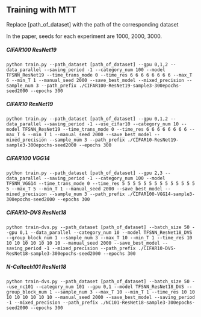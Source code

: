 ## Training with MTT

Replace [path_of_dataset] with the path of the corresponding dataset

In the paper, seeds for each experiment are 1000, 2000, 3000.



##### CIFAR100 ResNet19

```
python train.py --path_dataset [path_of_dataset] --gpu 0,1,2 --data_parallel --saving_period -1 --category_num 100 --model TFSNN_ResNet19 --time_trans_mode 0 --time_res 6 6 6 6 6 6 6 6 --max_T 6 --min_T 1 --manual_seed 2000 --save_best_model --mixed_precision --sample_num 3 --path_prefix ./CIFAR100-ResNet19-sample3-300epochs-seed2000 --epochs 300
```



##### CIFAR10 ResNet19

```
python train.py --path_dataset [path_of_dataset] --gpu 0,1,2 --data_parallel --saving_period -1 --use_cifar10 --category_num 10 --model TFSNN_ResNet19 --time_trans_mode 0 --time_res 6 6 6 6 6 6 6 6 --max_T 6 --min_T 1 --manual_seed 2000 --save_best_model --mixed_precision --sample_num 3 --path_prefix ./CIFAR10-ResNet19-sample3-300epochs-seed2000 --epochs 300
```



##### CIFAR100 VGG14

```
python train.py --path_dataset [path_of_dataset] --gpu 2,3 --data_parallel --saving_period -1 --category_num 100 --model TFSNN_VGG14 --time_trans_mode 0 --time_res 5 5 5 5 5 5 5 5 5 5 5 5 5 5 5 --max_T 5 --min_T 1 --manual_seed 2000 --save_best_model --mixed_precision --sample_num 3 --path_prefix ./CIFAR100-VGG14-sample3-300epochs-seed2000 --epochs 300
```



##### CIFAR10-DVS ResNet18

```
python train-dvs.py --path_dataset [path_of_dataset] --batch_size 50 --gpu 0,1 --data_parallel --category_num 10 --model TFSNN_ResNet18_DVS --group_block_num 1 --sample_num 3 --max_T 10 --min_T 1 --time_res 10 10 10 10 10 10 10 10 --manual_seed 2000 --save_best_model --saving_period -1 --mixed_precision --path_prefix ./CIFAR10-DVS-ResNet18-sample3-300epochs-seed2000 --epochs 300
```



##### N-Caltech101 ResNet18

```
python train-dvs.py --path_dataset [path_of_dataset] --batch_size 50 --use_nc101 --category_num 101 --gpu 0,1 --model TFSNN_ResNet18_DVS --group_block_num 1 --sample_num 3 --max_T 10 --min_T 1 --time_res 10 10 10 10 10 10 10 10 --manual_seed 2000 --save_best_model --saving_period -1 --mixed_precision --path_prefix ./NC101-ResNet18-sample3-300epochs-seed2000 --epochs 300
```
